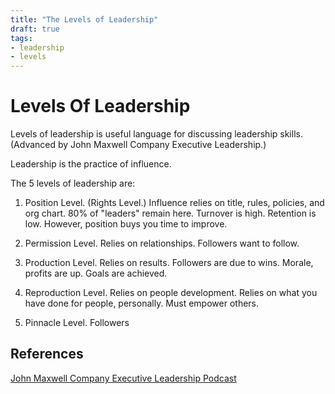 ```yaml
---
title: "The Levels of Leadership"
draft: true
tags:
- leadership
- levels
---
```



# Levels Of Leadership

Levels of leadership is useful language for discussing leadership skills.
(Advanced by John Maxwell Company Executive Leadership.)

Leadership is the practice of influence.

The 5 levels of leadership are:

1. Position Level. (Rights Level.)
   Influence relies on title, rules, policies, and org chart. 80% of "leaders"
   remain here. Turnover is high. Retention is low. However, position buys you
   time to improve.

2. Permission Level.
   Relies on relationships. Followers want to follow.

3. Production Level.
   Relies on results. Followers are due to wins. Morale, profits are up. Goals
   are achieved.

4. Reproduction Level.
   Relies on people development. Relies on what you have done for people,
   personally. Must empower others.

5. Pinnacle Level.
   Followers 

## References

[John Maxwell Company Executive Leadership Podcast](https://soundcloud.com/the-john-maxwell-company)
